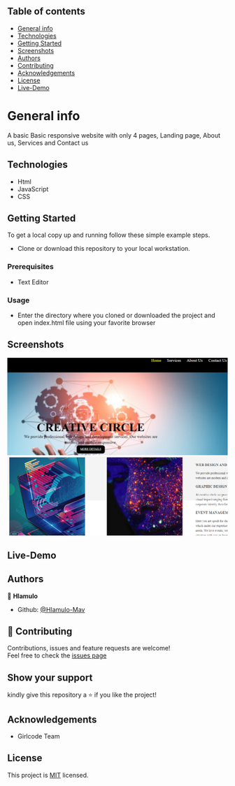 ## Table of contents
* [General info](#General-info)
* [Technologies](#Technologies)
* [Getting Started](#setup)
* [Screenshots](#Screenshots)
* [Authors](#Authors)
* [Contributing](#Contributing)
* [ Acknowledgements](#Acknowledgements)
* [License](#License)
* [Live-Demo](#Live-Demo)

# General info

A basic Basic responsive website with only 4 pages, Landing page, About us, Services and Contact us

## Technologies
- Html
- JavaScript
- CSS

## Getting Started

To get a local copy up and running follow these simple example steps.
- Clone or download this repository to your local workstation.

### Prerequisites
- Text Editor 

### Usage
- Enter the directory where you cloned or downloaded the project and open index.html file using your favorite browser

## Screenshots
![Screenshot](Screenshot2.png)
![Screenshot](Screenshot.png)

## Live-Demo


## Authors
:bust_in_silhouette: **Hlamulo**
- Github: [@Hlamulo-Mav](https://github.com/Hlamulo-Mav)  

## :handshake: Contributing
Contributions, issues and feature requests are welcome! <br />
Feel free to check the [issues page](https://github.com/Hlamulo-Mav/Odd-or-Even-Function/issues)

## Show your support

kindly give this repository a :star: if you like the project!

## Acknowledgements
- Girlcode Team  

## License

This project is [MIT](https://github.com/Hlamulo-Mav/Odd-or-Even-Function/commit/aadc3f866f53583f653c41d481aef8e76cab126a) licensed.
